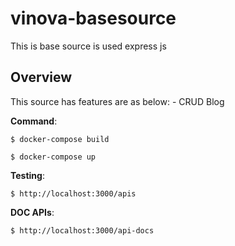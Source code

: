 # vinova-basesource
This is base source is used express js

## Overview

This source has features are as below:
    - CRUD Blog

**Command**:

```
$ docker-compose build
```

```
$ docker-compose up
```

**Testing**:

```
$ http://localhost:3000/apis
```

**DOC APIs**:

```
$ http://localhost:3000/api-docs
```
